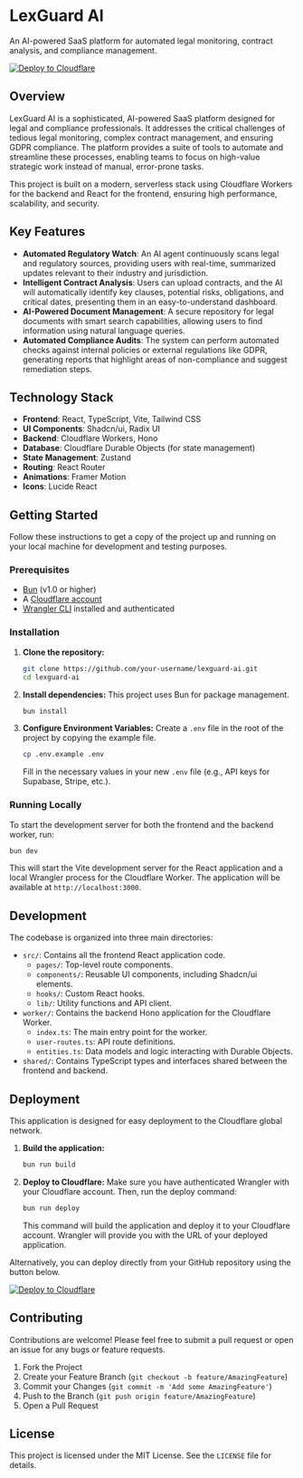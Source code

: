 # LexGuard AI

An AI-powered SaaS platform for automated legal monitoring, contract analysis, and compliance management.

[![Deploy to Cloudflare](https://deploy.workers.cloudflare.com/button)](https://deploy.workers.cloudflare.com/?url=https://github.com/matsos10/LexGuard-AI)

## Overview

LexGuard AI is a sophisticated, AI-powered SaaS platform designed for legal and compliance professionals. It addresses the critical challenges of tedious legal monitoring, complex contract management, and ensuring GDPR compliance. The platform provides a suite of tools to automate and streamline these processes, enabling teams to focus on high-value strategic work instead of manual, error-prone tasks.

This project is built on a modern, serverless stack using Cloudflare Workers for the backend and React for the frontend, ensuring high performance, scalability, and security.

## Key Features

-   **Automated Regulatory Watch**: An AI agent continuously scans legal and regulatory sources, providing users with real-time, summarized updates relevant to their industry and jurisdiction.
-   **Intelligent Contract Analysis**: Users can upload contracts, and the AI will automatically identify key clauses, potential risks, obligations, and critical dates, presenting them in an easy-to-understand dashboard.
-   **AI-Powered Document Management**: A secure repository for legal documents with smart search capabilities, allowing users to find information using natural language queries.
-   **Automated Compliance Audits**: The system can perform automated checks against internal policies or external regulations like GDPR, generating reports that highlight areas of non-compliance and suggest remediation steps.

## Technology Stack

-   **Frontend**: React, TypeScript, Vite, Tailwind CSS
-   **UI Components**: Shadcn/ui, Radix UI
-   **Backend**: Cloudflare Workers, Hono
-   **Database**: Cloudflare Durable Objects (for state management)
-   **State Management**: Zustand
-   **Routing**: React Router
-   **Animations**: Framer Motion
-   **Icons**: Lucide React

## Getting Started

Follow these instructions to get a copy of the project up and running on your local machine for development and testing purposes.

### Prerequisites

-   [Bun](https://bun.sh/) (v1.0 or higher)
-   A [Cloudflare account](https://dash.cloudflare.com/sign-up)
-   [Wrangler CLI](https://developers.cloudflare.com/workers/wrangler/install-and-update/) installed and authenticated

### Installation

1.  **Clone the repository:**
    ```sh
    git clone https://github.com/your-username/lexguard-ai.git
    cd lexguard-ai
    ```

2.  **Install dependencies:**
    This project uses Bun for package management.
    ```sh
    bun install
    ```

3.  **Configure Environment Variables:**
    Create a `.env` file in the root of the project by copying the example file.
    ```sh
    cp .env.example .env
    ```
    Fill in the necessary values in your new `.env` file (e.g., API keys for Supabase, Stripe, etc.).

### Running Locally

To start the development server for both the frontend and the backend worker, run:

```sh
bun dev
```

This will start the Vite development server for the React application and a local Wrangler process for the Cloudflare Worker. The application will be available at `http://localhost:3000`.

## Development

The codebase is organized into three main directories:

-   `src/`: Contains all the frontend React application code.
    -   `pages/`: Top-level route components.
    -   `components/`: Reusable UI components, including Shadcn/ui elements.
    -   `hooks/`: Custom React hooks.
    -   `lib/`: Utility functions and API client.
-   `worker/`: Contains the backend Hono application for the Cloudflare Worker.
    -   `index.ts`: The main entry point for the worker.
    -   `user-routes.ts`: API route definitions.
    -   `entities.ts`: Data models and logic interacting with Durable Objects.
-   `shared/`: Contains TypeScript types and interfaces shared between the frontend and backend.

## Deployment

This application is designed for easy deployment to the Cloudflare global network.

1.  **Build the application:**
    ```sh
    bun run build
    ```

2.  **Deploy to Cloudflare:**
    Make sure you have authenticated Wrangler with your Cloudflare account. Then, run the deploy command:
    ```sh
    bun run deploy
    ```
    This command will build the application and deploy it to your Cloudflare account. Wrangler will provide you with the URL of your deployed application.

Alternatively, you can deploy directly from your GitHub repository using the button below.

[![Deploy to Cloudflare](https://deploy.workers.cloudflare.com/button)](https://deploy.workers.cloudflare.com/?url=https://github.com/matsos10/LexGuard-AI)

## Contributing

Contributions are welcome! Please feel free to submit a pull request or open an issue for any bugs or feature requests.

1.  Fork the Project
2.  Create your Feature Branch (`git checkout -b feature/AmazingFeature`)
3.  Commit your Changes (`git commit -m 'Add some AmazingFeature'`)
4.  Push to the Branch (`git push origin feature/AmazingFeature`)
5.  Open a Pull Request

## License

This project is licensed under the MIT License. See the `LICENSE` file for details.